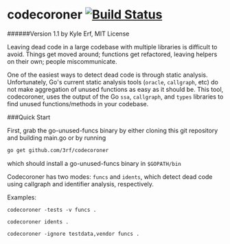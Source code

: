 codecoroner [![Build Status](https://travis-ci.org/3rf/codecoroner.svg)](https://travis-ci.org/3rf/codecoroner)
===============
######Version 1.1 by Kyle Erf, MIT License 


Leaving dead code in a large codebase with multiple libraries is difficult to avoid.
Things get moved around; functions get refactored, leaving helpers on their own; people miscommunicate. 

One of the easiest ways to detect dead code is through static analysis. 
Unfortunately, Go's current static analysis tools (`oracle`, `callgraph`, etc) do not make aggregation of unused functions as easy as it should be.
This tool, codecoroner, uses the output of the Go `ssa`, `callgraph`, and `types` libraries to find unused functions/methods in your codebase. 

###Quick Start

First, grab the go-unused-funcs binary by either cloning this git repository and building main.go or by running
```bash
go get github.com/3rf/codecoroner
```
which should install a go-unused-funcs binary in `$GOPATH/bin`

Codecoroner has two modes: `funcs` and `idents`, which detect dead code using callgraph and identifier analysis, respectively.

Examples:
```
codecoroner -tests -v funcs .

codecoroner idents .

codecoroner -ignore testdata,vendor funcs .
```
